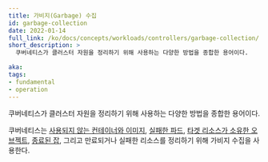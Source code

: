 ```yaml
---
title: 가비지(Garbage) 수집
id: garbage-collection
date: 2022-01-14
full_link: /ko/docs/concepts/workloads/controllers/garbage-collection/
short_description: >
  쿠버네티스가 클러스터 자원을 정리하기 위해 사용하는 다양한 방법을 종합한 용어이다.

aka: 
tags:
- fundamental
- operation
---
```

 쿠버네티스가 클러스터 자원을 정리하기 위해 사용하는 다양한 방법을 종합한 용어이다.

<!--more-->

쿠버네티스는 [사용되지 않는 컨테이너와 이미지](/ko/docs/concepts/workloads/controllers/garbage-collection/#containers-images),
[실패한 파드](/ko/docs/concepts/workloads/pods/pod-lifecycle/#pod-garbage-collection),
[타겟 리소스가 소유한 오브젝트](/docs/concepts/overview/working-with-objects/owners-dependents/),
[종료된 잡](/ko/docs/concepts/workloads/controllers/ttlafterfinished/), 그리고
만료되거나 실패한 리소스를 정리하기 위해 가비지 수집을 사용한다.
